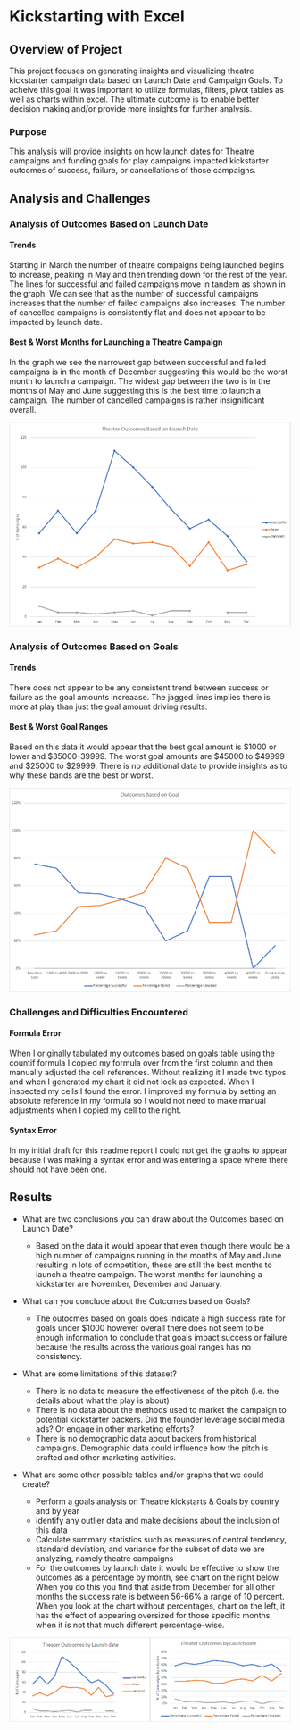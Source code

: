 # Kickstarting with Excel

## Overview of Project

This project focuses on generating insights and visualizing theatre kickstarter campaign data based on Launch Date and Campaign Goals.  To acheive this goal it was important to utilize formulas, filters, pivot tables as well as charts within excel.  The ultimate outcome is to enable better decision making and/or provide more insights for further analysis.

### Purpose

This analysis will provide insights on how launch dates for Theatre campaigns and funding goals for play campaigns impacted kickstarter outcomes of success, failure, or cancellations of those campaigns.

## Analysis and Challenges

### Analysis of Outcomes Based on Launch Date

#### Trends
Starting in March the number of theatre compaigns being launched begins to increase, peaking in May and then trending down for the rest of the year.  The lines for successful and failed campaigns move in tandem as shown in the graph.  We can see that as the number of successful campaigns increases that the number of failed campaigns also increases.  The number of cancelled campaigns is consistently flat and does not appear to be impacted by launch date.

#### Best & Worst Months for Launching a Theatre Campaign
In the graph we see the narrowest gap between successful and failed campaigns is in the month of December suggesting this would be the worst month to launch a campaign.  The widest gap between the two is in the months of May and June suggesting this is the best time to launch a campaign.  The number of cancelled campaigns is rather insignificant overall.

![Theater Outcomes vs Launch Data](/Theater_Outcomes_vs_Launch.png)


### Analysis of Outcomes Based on Goals

#### Trends
There does not appear to be any consistent trend between success or failure as the goal amounts increaase.  The jagged lines implies there is more at play than just the goal amount driving results.

#### Best & Worst Goal Ranges
Based on this data it would appear that the best goal amount is $1000 or lower and $35000-39999.  The worst goal amounts are $45000 to $49999 and $25000 to $29999.  There is no additional data to provide insights as to why these bands are the best or worst.

![Outcomes Based on Goals](/Outcomes_vs_Goals.png)


### Challenges and Difficulties Encountered

#### Formula Error
When I originally tabulated my outcomes based on goals table using the countif formula I copied my formula over from the first column and then manually adjusted the cell references.  Without realizing it I made two typos and when I generated my chart it did not look as expected.  When I inspected my cells I found the error.  I improved my formula by setting an absolute reference in my formula so I would not need to make manual adjustments when I copied my cell to the right.  

#### Syntax Error
In my initial draft for this readme report I could not get the graphs to appear because I was making a syntax error and was entering a space where there should not have been one.


## Results

- What are two conclusions you can draw about the Outcomes based on Launch Date?

  - Based on the data it would appear that even though there would be a high number of campaigns running in the months of May and June resulting in lots of competition, these are still the best months to launch a theatre campaign.  The worst months for launching a kickstarter are November, December and January.

- What can you conclude about the Outcomes based on Goals?
  - The outocmes based on goals does indicate a high success rate for goals under $1000 however overall there does not seem to be enough information to conclude that goals impact success or failure because the results across the various goal ranges has no consistency.

- What are some limitations of this dataset?
  - There is no data to measure the effectiveness of the pitch (i.e. the details about what the play is about)
  - There is no data about the methods used to market the campaign to potential kickstarter backers.  Did the founder leverage social media ads?  Or engage in other marketing efforts?
  - There is no demographic data about backers from historical campaigns.  Demographic data could influence how the pitch is crafted and other marketing activities.

- What are some other possible tables and/or graphs that we could create?
   - Perform a goals analysis on Theatre kickstarts & Goals by country and by year
  - identify any outlier data and make decisions about the inclusion of this data
  -  Calculate summary statistics such as measures of central tendency, standard deviation, and variance for the subset of data we are analyzing, namely theatre campaigns
  - For the outcomes by launch date it would be effective to show the outcomes as a percentage by month, see chart on the right below.  When you do this you find that aside from December for all other months the success rate is between 56-66% a range of 10 percent. When you look at the chart without percentages, chart on the left, it has the effect of appearing oversized for those specific months when it is not that much different percentage-wise.  
  
![Launch by number vs percentage](/Launch_outcomes_launch_date_vs_percentage.png)
